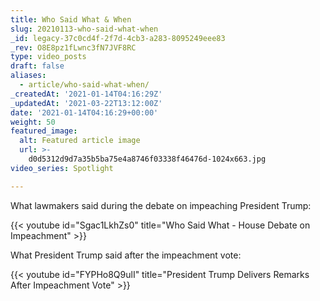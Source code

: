 ```yaml
---
title: Who Said What & When
slug: 20210113-who-said-what-when
_id: legacy-37c0cd4f-2f7d-4cb3-a283-8095249eee83
_rev: O8E8pz1fLwnc3fN7JVF8RC
type: video_posts
draft: false
aliases:
  - article/who-said-what-when/
_createdAt: '2021-01-14T04:16:29Z'
_updatedAt: '2021-03-22T13:12:00Z'
date: '2021-01-14T04:16:29+00:00'
weight: 50
featured_image:
  alt: Featured article image
  url: >-
    d0d5312d9d7a35b5ba75e4a8746f03338f46476d-1024x663.jpg
video_series: Spotlight

---
```

What lawmakers said during the debate on impeaching President Trump:

{{< youtube id="Sgac1LkhZs0" title="Who Said What - House Debate on Impeachment" >}}

What President Trump said after the impeachment vote:

{{< youtube id="FYPHo8Q9ulI" title="President Trump Delivers Remarks After Impeachment Vote" >}}
